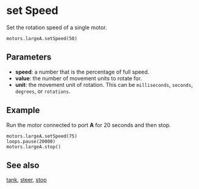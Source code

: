 # set Speed

Set the rotation speed of a single motor.

```sig
motors.largeA.setSpeed(50)
```

## Parameters

* **speed**: a number that is the percentage of full speed.
* **value**: the number of movement units to rotate for.
* **unit**: the movement unit of rotation. This can be `milliseconds`, `seconds`, `degrees`, or `rotations`.

## Example

Run the motor connected to port **A** for 20 seconds and then stop.

```blocks
motors.largeA.setSpeed(75)
loops.pause(20000)
motors.largeA.stop()
```

## See also

[tank](/reference/motors/synced/tank), [steer](/reference/motors/synced/steer), [stop](/reference/motors/motor/stop)